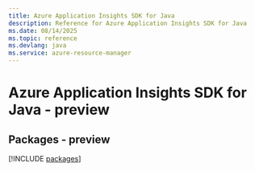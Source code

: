 ```yaml
---
title: Azure Application Insights SDK for Java
description: Reference for Azure Application Insights SDK for Java
ms.date: 08/14/2025
ms.topic: reference
ms.devlang: java
ms.service: azure-resource-manager
---
```

# Azure Application Insights SDK for Java - preview
## Packages - preview
[!INCLUDE [packages](application-insights-index.md)]